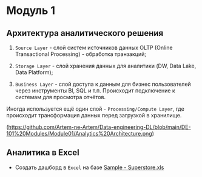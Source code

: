# Модуль 1

## Архитектура аналитического решения

1. `Source Layer` - слой систем источников данных OLTP (Online Transactional Processing) - обработка транзакций;

2. `Storage Layer` - слой хранения данных для аналитики (DW, Data Lake, Data Platform);

3. `Business Layer` - слой доступа к данным для бизнес пользователей через инструменты BI, SQL и т.п. Происходит подключение к системам для просмотра отчётов. 

Иногда используется ещё один слой - `Processing/Compute Layer`, где происходит трансформация данных перед загрузкой в хранилище.

(https://github.com/Artem-ne-Artem/Data-engineering-DL/blob/main/DE-101%20Modules/Module01/Analytics%20Architecture.png)

## Аналитика в Excel

- Создать дашборд в `Excel` на базе [Sample - Superstore.xls](https://github.com/Artem-ne-Artem/Data-engineering-DL/blob/main/DE-101%20Modules/Module01/Sample%20-%20Superstore.xls)
